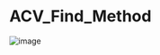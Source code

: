 # ACV_Find_Method
![image](https://github.com/BIngDiAn-s/ACV_Find_Method/assets/32029400/f3cb1969-cc76-4a6a-b999-df3684792e02)
